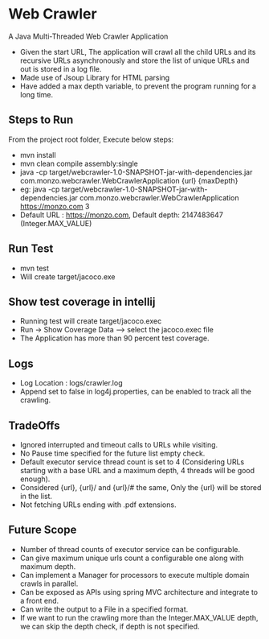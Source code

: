 # Web Crawler
A Java Multi-Threaded Web Crawler Application

- Given the start URL, The application will crawl all the child URLs and its recursive URLs asynchronously and store the list of unique URLs and out is stored in a log file.
- Made use of Jsoup Library for HTML parsing
- Have added a max depth variable, to prevent the program running for a long time.

## Steps to Run
From the project root folder, Execute below steps:
- mvn install 
- mvn clean compile assembly:single
- java -cp target/webcrawler-1.0-SNAPSHOT-jar-with-dependencies.jar com.monzo.webcrawler.WebCrawlerApplication {url} {maxDepth}
- eg: java -cp target/webcrawler-1.0-SNAPSHOT-jar-with-dependencies.jar com.monzo.webcrawler.WebCrawlerApplication https://monzo.com 3
- Default URL : https://monzo.com, Default depth: 2147483647 (Integer.MAX_VALUE)

## Run Test

- mvn test
- Will create target/jacoco.exe

## Show test coverage in intellij

- Running test will create target/jacoco.exec
- Run -> Show Coverage Data --> select the jacoco.exec file
- The Application has more than 90 percent test coverage.

## Logs

- Log Location : logs/crawler.log
- Append set to false in log4j.properties, can be enabled to track all the crawling.

## TradeOffs

- Ignored interrupted and timeout calls to URLs while visiting.
- No Pause time specified for the future list empty check.
- Default executor service thread count is set to 4 (Considering URLs starting with a base URL and a maximum depth, 4 threads will be good enough).
- Considered {url}, {url}/ and {url}/# the same, Only the {url} will be stored in the list.
- Not fetching URLs ending with .pdf extensions.

## Future Scope

- Number of thread counts of executor service can be configurable.
- Can give maximum unique urls count a configurable one along with maximum depth.
- Can implement a Manager for processors to execute multiple domain crawls in parallel.
- Can be exposed as APIs using spring MVC architecture and integrate to a front end.
- Can write the output to a File in a specified format.
- If we want to run the crawling more than the Integer.MAX_VALUE depth, we can skip the depth check, if depth is not specified.
